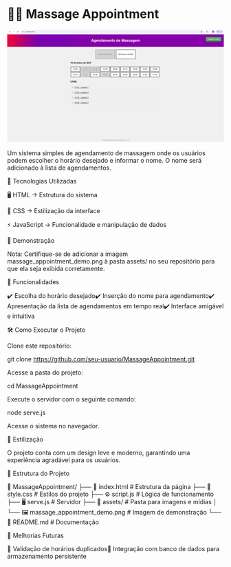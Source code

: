 # 🧖‍♂️ Massage Appointment

![MassageAppointment](public/assets/massage_appointment_demo.png)

Um sistema simples de agendamento de massagem onde os usuários podem escolher o horário desejado e informar o nome. O nome será adicionado à lista de agendamentos.

🚀 Tecnologias Utilizadas

🖥️ HTML → Estrutura do sistema

🎨 CSS → Estilização da interface

⚡ JavaScript → Funcionalidade e manipulação de dados

📸 Demonstração



Nota: Certifique-se de adicionar a imagem massage_appointment_demo.png à pasta assets/ no seu repositório para que ela seja exibida corretamente.

📌 Funcionalidades

✔️ Escolha do horário desejado✔️ Inserção do nome para agendamento✔️ Apresentação da lista de agendamentos em tempo real✔️ Interface amigável e intuitiva

🛠️ Como Executar o Projeto

Clone este repositório:

git clone https://github.com/seu-usuario/MassageAppointment.git

Acesse a pasta do projeto:

cd MassageAppointment

Execute o servidor com o seguinte comando:

node serve.js

Acesse o sistema no navegador.

🎨 Estilização

O projeto conta com um design leve e moderno, garantindo uma experiência agradável para os usuários.

📂 Estrutura do Projeto

📁 MassageAppointment/
├── 📄 index.html      # Estrutura da página
├── 🎨 style.css       # Estilos do projeto
├── ⚙️ script.js       # Lógica de funcionamento
├── 🖥️ serve.js        # Servidor
├── 📂 assets/         # Pasta para imagens e mídias
│   └── 🖼️ massage_appointment_demo.png  # Imagem de demonstração
└── 📜 README.md       # Documentação

🚀 Melhorias Futuras

🔹 Validação de horários duplicados🔹 Integração com banco de dados para armazenamento persistente